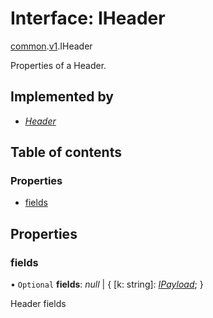 # Interface: IHeader

[common](../modules/proto.temporal.api.common.md).[v1](../modules/proto.temporal.api.common.v1.md).IHeader

Properties of a Header.

## Implemented by

* [*Header*](../classes/proto.temporal.api.common.v1.header.md)

## Table of contents

### Properties

- [fields](proto.temporal.api.common.v1.iheader.md#fields)

## Properties

### fields

• `Optional` **fields**: *null* \| { [k: string]: [*IPayload*](proto.temporal.api.common.v1.ipayload.md);  }

Header fields
